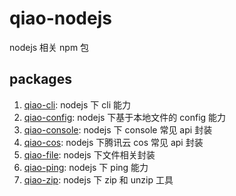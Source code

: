 # qiao-nodejs

nodejs 相关 npm 包

## packages

1.  [qiao-cli](packages/qiao-cli/README.md): nodejs 下 cli 能力
2.  [qiao-config](packages/qiao-config/README.md): nodejs 下基于本地文件的 config 能力
3.  [qiao-console](packages/qiao-console/README.md): nodejs 下 console 常见 api 封装
4.  [qiao-cos](packages/qiao-cos/README.md): nodejs 下腾讯云 cos 常见 api 封装
5.  [qiao-file](packages/qiao-file/README.md): nodejs 下文件相关封装
6.  [qiao-ping](packages/qiao-ping/README.md): nodejs 下 ping 能力
7.  [qiao-zip](packages/qiao-zip/README.md): nodejs 下 zip 和 unzip 工具
